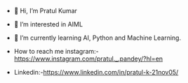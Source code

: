 - 👋 Hi, I’m Pratul Kumar
- 👀 I’m interested in AIML
- 🌱 I’m currently learning AI, Python and Machine Learning.

- How to reach me instagram:- https://www.instagram.com/pratul._.pandey/?hl=en
- Linkedin:-https://www.linkedin.com/in/pratul-k-21nov05/


<!---
Pratul2105/Pratul2105 is a ✨ special ✨ repository because its `README.md` (this file) appears on your GitHub profile.
You can click the Preview link to take a look at your changes.
--->
